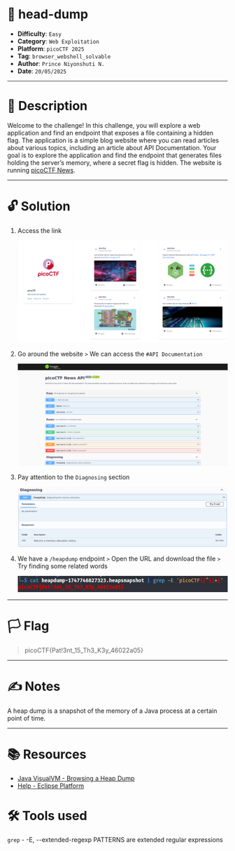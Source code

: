 # :briefcase: head-dump

- **Difficulty**: `Easy`
- **Category**: `Web Exploitation`
- **Platform**: `picoCTF 2025`
- **Tag**: `browser_webshell_solvable`
- **Author**: `Prince Niyonshuti N.`
- **Date**: `20/05/2025`

---

# :pencil: Description

Welcome to the challenge! In this challenge, you will explore a web application and find an endpoint that exposes a file containing a hidden flag. The application is a simple blog website where you can read articles about various topics, including an article about API Documentation. Your goal is to explore the application and find the endpoint that generates files holding the server’s memory, where a secret flag is hidden. The website is running [picoCTF News](https://play.picoctf.org/practice/challenge/476).

---

# :unlock: Solution

1. Access the link

    ![image1](images/image1.png)

2. Go around the website `>` We can access the `#API Documentation`

    ![image2](images/image2.png)

3. Pay attention to the `Diagnosing` section

    ![image3](images/image3.png)

4. We have a `/heapdump` endpoint `>` Open the URL and download the file `>` Try finding some related words

    ![image4](images/image4.png)

---

# :white_flag: Flag

> picoCTF{Pat!3nt_15_Th3_K3y_46022a05}

---

# :writing_hand: Notes

A heap dump is a snapshot of the memory of a Java process at a certain point of time.

---

# :books: Resources

- [Java VisualVM - Browsing a Heap Dump](https://docs.oracle.com/javase/8/docs/technotes/guides/visualvm/heapdump.html)
- [Help - Eclipse Platform](https://help.eclipse.org/latest/index.jsp?topic=%2Forg.eclipse.mat.ui.help%2Fconcepts%2Fheapdump.html)

# :hammer_and_wrench: Tools used

`grep` - -E, --extended-regexp     PATTERNS are extended regular expressions

